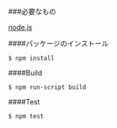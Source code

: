 ###必要なもの

[node.js](http://nodejs.org)

####パッケージのインストール

`$ npm install`

####Build

`$ npm run-script build`

####Test

`$ npm test`



